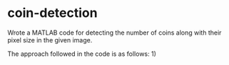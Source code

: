 # coin-detection
Wrote a MATLAB code for detecting the number of coins along with their pixel size in the given image.

The approach followed in the code is as follows:
1)
